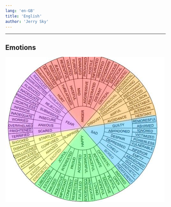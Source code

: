 ```yaml
---
lang: 'en-GB'
title: 'English'
author: 'Jerry Sky'
---
```


---

## Emotions

![emotion disc](emotions.png)
